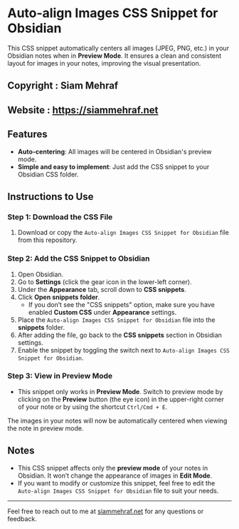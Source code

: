 # Auto-align Images CSS Snippet for Obsidian

This CSS snippet automatically centers all images (JPEG, PNG, etc.) in your Obsidian notes when in **Preview Mode**. It ensures a clean and consistent layout for images in your notes, improving the visual presentation.

## Copyright : Siam Mehraf
## Website : https://siammehraf.net


## Features

- **Auto-centering**: All images will be centered in Obsidian's preview mode.
- **Simple and easy to implement**: Just add the CSS snippet to your Obsidian CSS folder.

## Instructions to Use

### Step 1: Download the CSS File

1. Download or copy the `Auto-align Images CSS Snippet for Obsidian` file from this repository.

### Step 2: Add the CSS Snippet to Obsidian

1. Open Obsidian.
2. Go to **Settings** (click the gear icon in the lower-left corner).
3. Under the **Appearance** tab, scroll down to **CSS snippets**.
4. Click **Open snippets folder**.
   - If you don’t see the "CSS snippets" option, make sure you have enabled **Custom CSS** under **Appearance** settings.
5. Place the `Auto-align Images CSS Snippet for Obsidian` file into the **snippets** folder.
6. After adding the file, go back to the **CSS snippets** section in Obsidian settings.
7. Enable the snippet by toggling the switch next to `Auto-align Images CSS Snippet for Obsidian`.

### Step 3: View in Preview Mode

- This snippet only works in **Preview Mode**. Switch to preview mode by clicking on the **Preview** button (the eye icon) in the upper-right corner of your note or by using the shortcut `Ctrl/Cmd + E`.

The images in your notes will now be automatically centered when viewing the note in preview mode.

## Notes

- This CSS snippet affects only the **preview mode** of your notes in Obsidian. It won’t change the appearance of images in **Edit Mode**.
- If you want to modify or customize this snippet, feel free to edit the `Auto-align Images CSS Snippet for Obsidian` file to suit your needs.

---

Feel free to reach out to me at [siammehraf.net](https://siammehraf.net) for any questions or feedback.

